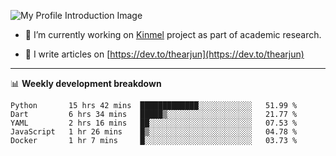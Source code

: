 ![My Profile Introduction Image](https://i.ibb.co/tLFZ15Q/gh.png)

- 🔭 I’m currently working on [Kinmel](https://github.com/thearjun/kinmel) project as part of academic research.

- 📝 I write articles on [https://dev.to/thearjun](https://dev.to/thearjun)

-------

📊 **Weekly development breakdown**
<!--START_SECTION:waka-->
```text
Python       15 hrs 42 mins  █████████████░░░░░░░░░░░░   51.99 % 
Dart         6 hrs 34 mins   █████▒░░░░░░░░░░░░░░░░░░░   21.77 % 
YAML         2 hrs 16 mins   ██░░░░░░░░░░░░░░░░░░░░░░░   07.53 % 
JavaScript   1 hr 26 mins    █▒░░░░░░░░░░░░░░░░░░░░░░░   04.78 % 
Docker       1 hr 7 mins     █░░░░░░░░░░░░░░░░░░░░░░░░   03.73 % 
```
<!--END_SECTION:waka-->
